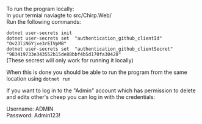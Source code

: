 To run the program locally:<br />
In your termial naviagte to src/Chirp.Web/<br />
Run the following commands:

`dotnet user-secrets init`<br />
`dotnet user-secrets set  "authentication_github_clientId" "Ov23liN6Yjxe3rEIVpMB"`<br />
`dotnet user-secrets set  "authentication_github_clientSecret" "983419733e343552b15de88bbf4b5d170fa30420"`<br />
(These secrest will only work for running it locally)

When this is done you should be able to run the program from the same location using `dotnet run`

If you want to log in to the "Admin" account which has permission to delete and edits other's cheep you can log in with the credentials:

Username: ADMIN <br />
Password: Admin123!
